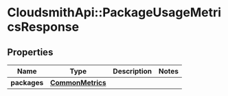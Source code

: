 # CloudsmithApi::PackageUsageMetricsResponse

## Properties
Name | Type | Description | Notes
------------ | ------------- | ------------- | -------------
**packages** | [**CommonMetrics**](CommonMetrics.md) |  | 



